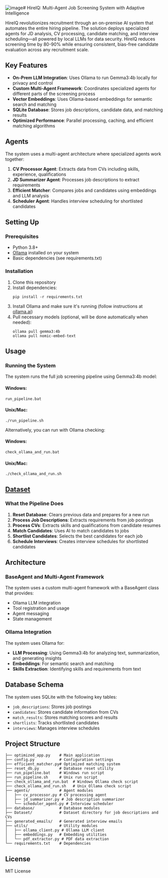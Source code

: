 ![image](https://github.com/user-attachments/assets/b40f9669-0ba4-4b68-b318-42e18974f6a6)# HireIQ: Multi-Agent Job Screening System with Adaptive Intelligence

HireIQ revolutionizes recruitment through an on-premise AI system that automates the entire hiring pipeline. The solution deploys specialized agents for JD analysis, CV processing, candidate matching, and interview scheduling—all powered by local LLMs for data security. HireIQ reduces screening time by 80-90% while ensuring consistent, bias-free candidate evaluation across any recruitment scale.

## Key Features

- **On-Prem LLM Integration**: Uses Ollama to run Gemma3:4b locally for privacy and control
- **Custom Multi-Agent Framework**: Coordinates specialized agents for different parts of the screening process
- **Vector Embeddings**: Uses Ollama-based embeddings for semantic search and matching
- **SQLite Database**: Stores job descriptions, candidate data, and matching results
- **Optimized Performance**: Parallel processing, caching, and efficient matching algorithms

## Agents

The system uses a multi-agent architecture where specialized agents work together:

1. **CV Processor Agent**: Extracts data from CVs including skills, experience, qualifications
2. **JD Summarizer Agent**: Processes job descriptions to extract requirements
3. **Efficient Matcher**: Compares jobs and candidates using embeddings and LLM analysis
4. **Scheduler Agent**: Handles interview scheduling for shortlisted candidates

## Setting Up

### Prerequisites

- Python 3.8+ 
- [Ollama](https://ollama.ai/) installed on your system
- Basic dependencies (see requirements.txt)

### Installation

1. Clone this repository
2. Install dependencies:
   ```
   pip install -r requirements.txt
   ```
3. Install Ollama and make sure it's running (follow instructions at [ollama.ai](https://ollama.ai/))
4. Pull necessary models (optional, will be done automatically when needed):
   ```
   ollama pull gemma3:4b
   ollama pull nomic-embed-text
   ```

## Usage

### Running the System

The system runs the full job screening pipeline using Gemma3:4b model:

#### Windows:
```
run_pipeline.bat
```

#### Unix/Mac:
```
./run_pipeline.sh
```

Alternatively, you can run with Ollama checking:

#### Windows:
```
check_ollama_and_run.bat
```

#### Unix/Mac:
```
./check_ollama_and_run.sh
```

## **[Dataset](https://drive.google.com/drive/folders/12xWcKoy15ph9XH_VfVCXU9Yd7SByLb2-?usp=drive_link)**

### What the Pipeline Does

1. **Reset Database**: Clears previous data and prepares for a new run
2. **Process Job Descriptions**: Extracts requirements from job postings
3. **Process CVs**: Extracts skills and qualifications from candidate resumes
4. **Match Candidates**: Uses AI to match candidates to jobs
5. **Shortlist Candidates**: Selects the best candidates for each job
6. **Schedule Interviews**: Creates interview schedules for shortlisted candidates

## Architecture

### BaseAgent and Multi-Agent Framework

The system uses a custom multi-agent framework with a BaseAgent class that provides:

- Ollama LLM integration
- Tool registration and usage
- Agent messaging
- State management

### Ollama Integration

The system uses Ollama for:

- **LLM Processing**: Using Gemma3:4b for analyzing text, summarization, and generating insights
- **Embeddings**: For semantic search and matching
- **Skills Extraction**: Identifying skills and requirements from text

## Database Schema

The system uses SQLite with the following key tables:

- `job_descriptions`: Stores job postings
- `candidates`: Stores candidate information from CVs
- `match_results`: Stores matching scores and results
- `shortlists`: Tracks shortlisted candidates
- `interviews`: Manages interview schedules

## Project Structure

```
├── optimized_app.py    # Main application
├── config.py           # Configuration settings
├── efficient_matcher.py# Optimized matching system
├── reset_db.py         # Database reset utility
├── run_pipeline.bat    # Windows run script
├── run_pipeline.sh     # Unix run script
├── check_ollama_and_run.bat  # Windows Ollama check script
├── check_ollama_and_run.sh   # Unix Ollama check script
├── agents/             # Agent modules
│   ├── cv_processor.py # CV processing agent
│   ├── jd_summarizer.py # Job description summarizer
│   └── scheduler_agent.py # Interview scheduler
├── database/           # Database modules
├── Dataset/            # Dataset directory for job descriptions and CVs
├── generated_emails/   # Generated interview emails
├── utils/              # Utility modules
│   ├── ollama_client.py # Ollama LLM client
│   ├── embeddings.py   # Embedding utilities
│   └── pdf_extractor.py # PDF data extraction
└── requirements.txt    # Dependencies
```

## License

MIT License 
